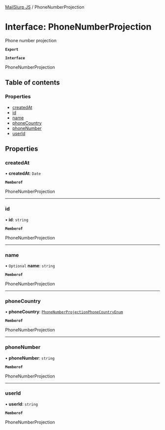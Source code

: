 [MailSlurp JS](../README.md) / PhoneNumberProjection

# Interface: PhoneNumberProjection

Phone number projection

**`Export`**

**`Interface`**

PhoneNumberProjection

## Table of contents

### Properties

- [createdAt](PhoneNumberProjection.md#createdat)
- [id](PhoneNumberProjection.md#id)
- [name](PhoneNumberProjection.md#name)
- [phoneCountry](PhoneNumberProjection.md#phonecountry)
- [phoneNumber](PhoneNumberProjection.md#phonenumber)
- [userId](PhoneNumberProjection.md#userid)

## Properties

### createdAt

• **createdAt**: `Date`

**`Memberof`**

PhoneNumberProjection

___

### id

• **id**: `string`

**`Memberof`**

PhoneNumberProjection

___

### name

• `Optional` **name**: `string`

**`Memberof`**

PhoneNumberProjection

___

### phoneCountry

• **phoneCountry**: [`PhoneNumberProjectionPhoneCountryEnum`](../enums/PhoneNumberProjectionPhoneCountryEnum.md)

**`Memberof`**

PhoneNumberProjection

___

### phoneNumber

• **phoneNumber**: `string`

**`Memberof`**

PhoneNumberProjection

___

### userId

• **userId**: `string`

**`Memberof`**

PhoneNumberProjection
